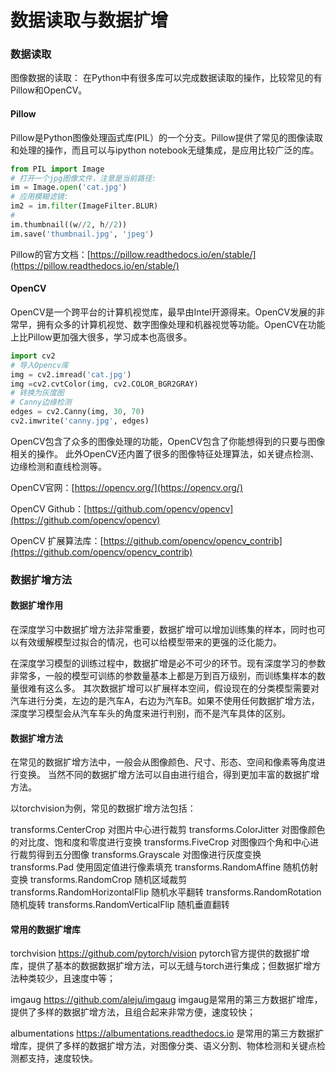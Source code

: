 # 数据读取与数据扩增

### 数据读取
图像数据的读取：
在Python中有很多库可以完成数据读取的操作，比较常见的有Pillow和OpenCV。
####  Pillow
Pillow是Python图像处理函式库(PIL）的一个分支。Pillow提供了常见的图像读取和处理的操作，而且可以与ipython notebook无缝集成，是应用比较广泛的库。

```python
from PIL import Image
# 打开一个jpg图像文件，注意是当前路径:
im = Image.open('cat.jpg')
# 应用模糊滤镜:
im2 = im.filter(ImageFilter.BLUR)
#
im.thumbnail((w//2, h//2))
im.save('thumbnail.jpg', 'jpeg')
```
Pillow的官方文档：[https://pillow.readthedocs.io/en/stable/](https://pillow.readthedocs.io/en/stable/)

#### OpenCV
OpenCV是一个跨平台的计算机视觉库，最早由Intel开源得来。OpenCV发展的非常早，拥有众多的计算机视觉、数字图像处理和机器视觉等功能。OpenCV在功能上比Pillow更加强大很多，学习成本也高很多。

```python
import cv2
# 导入Opencv库
img = cv2.imread('cat.jpg')
img =cv2.cvtColor(img, cv2.COLOR_BGR2GRAY)
# 转换为灰度图
# Canny边缘检测
edges = cv2.Canny(img, 30, 70)
cv2.imwrite('canny.jpg', edges)
```
OpenCV包含了众多的图像处理的功能，OpenCV包含了你能想得到的只要与图像相关的操作。
此外OpenCV还内置了很多的图像特征处理算法，如关键点检测、边缘检测和直线检测等。

OpenCV官网：[https://opencv.org/](https://opencv.org/)

OpenCV Github：[https://github.com/opencv/opencv](https://github.com/opencv/opencv)

OpenCV 扩展算法库：[https://github.com/opencv/opencv_contrib](https://github.com/opencv/opencv_contrib)

### 数据扩增方法

#### 数据扩增作用
在深度学习中数据扩增方法非常重要，数据扩增可以增加训练集的样本，同时也可以有效缓解模型过拟合的情况，也可以给模型带来的更强的泛化能力。

在深度学习模型的训练过程中，数据扩增是必不可少的环节。现有深度学习的参数非常多，一般的模型可训练的参数量基本上都是万到百万级别，而训练集样本的数量很难有这么多。
其次数据扩增可以扩展样本空间，假设现在的分类模型需要对汽车进行分类，左边的是汽车A，右边为汽车B。如果不使用任何数据扩增方法，深度学习模型会从汽车车头的角度来进行判别，而不是汽车具体的区别。
#### 数据扩增方法
在常见的数据扩增方法中，一般会从图像颜色、尺寸、形态、空间和像素等角度进行变换。
当然不同的数据扩增方法可以自由进行组合，得到更加丰富的数据扩增方法。

以torchvision为例，常见的数据扩增方法包括：

transforms.CenterCrop 对图片中心进行裁剪
transforms.ColorJitter 对图像颜色的对比度、饱和度和零度进行变换
transforms.FiveCrop 对图像四个角和中心进行裁剪得到五分图像
transforms.Grayscale 对图像进行灰度变换
transforms.Pad 使用固定值进行像素填充
transforms.RandomAffine 随机仿射变换
transforms.RandomCrop 随机区域裁剪
transforms.RandomHorizontalFlip 随机水平翻转
transforms.RandomRotation 随机旋转
transforms.RandomVerticalFlip 随机垂直翻转

#### 常用的数据扩增库

torchvision  https://github.com/pytorch/vision
pytorch官方提供的数据扩增库，提供了基本的数据数据扩增方法，可以无缝与torch进行集成；但数据扩增方法种类较少，且速度中等；

imgaug  https://github.com/aleju/imgaug
imgaug是常用的第三方数据扩增库，提供了多样的数据扩增方法，且组合起来非常方便，速度较快；

albumentations  https://albumentations.readthedocs.io
是常用的第三方数据扩增库，提供了多样的数据扩增方法，对图像分类、语义分割、物体检测和关键点检测都支持，速度较快。
